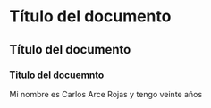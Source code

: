 # Título del documento
## Título del documento
### Titulo del docuemnto
Mi nombre es Carlos Arce Rojas y   tengo
veinte años

